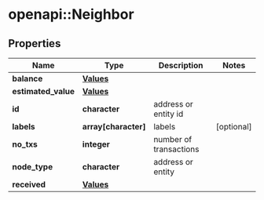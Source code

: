 # openapi::Neighbor


## Properties
Name | Type | Description | Notes
------------ | ------------- | ------------- | -------------
**balance** | [**Values**](values.md) |  | 
**estimated_value** | [**Values**](values.md) |  | 
**id** | **character** | address or entity id | 
**labels** | **array[character]** | labels | [optional] 
**no_txs** | **integer** | number of transactions | 
**node_type** | **character** | address or entity | 
**received** | [**Values**](values.md) |  | 


